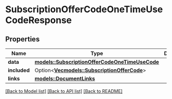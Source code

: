 # SubscriptionOfferCodeOneTimeUseCodeResponse

## Properties

Name | Type | Description | Notes
------------ | ------------- | ------------- | -------------
**data** | [**models::SubscriptionOfferCodeOneTimeUseCode**](SubscriptionOfferCodeOneTimeUseCode.md) |  | 
**included** | Option<[**Vec<models::SubscriptionOfferCode>**](SubscriptionOfferCode.md)> |  | [optional]
**links** | [**models::DocumentLinks**](DocumentLinks.md) |  | 

[[Back to Model list]](../README.md#documentation-for-models) [[Back to API list]](../README.md#documentation-for-api-endpoints) [[Back to README]](../README.md)


